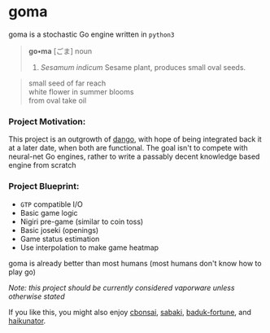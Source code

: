 # goma
goma is a stochastic Go engine written in `python3`

> **go•ma** [ごま]
> noun
> 1. *Sesamum indicum* Sesame plant, produces small oval seeds.

>small seed of far reach <br>
>white flower in summer blooms <br>
>from oval take oil

### Project Motivation:
This project is an outgrowth of [dango](https://github.com/gsobell/dango), with hope of being integrated back it at a later date, when both are functional. The goal isn't to compete with neural-net Go engines, rather to write a passably decent knowledge based engine from scratch

### Project Blueprint:
* `GTP` compatible I/O
* Basic game logic
* Nigiri pre-game (similar to coin toss)
* Basic joseki (openings)
* Game status estimation
* Use interpolation to make game heatmap

goma is already better than most humans (most humans don't know how to play go)

*Note: this project should be currently considered vaporware unless otherwise stated*

If you like this, you might also enjoy [cbonsai](https://gitlab.com/jallbrit/cbonsai), [sabaki](https://github.com/SabakiHQ/Sabaki), [baduk-fortune](https://github.com/gsobell/baduk-fortune), and [haikunator](https://github.com/usmanbashir/haikunator).
